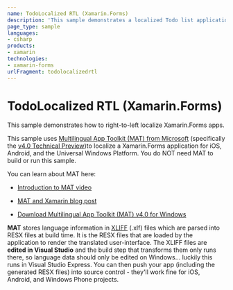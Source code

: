 ```yaml
---
name: TodoLocalized RTL (Xamarin.Forms)
description: 'This sample demonstrates a localized Todo list application where the data is stored and accessed in a local SQLite database, with right-to-left text.'
page_type: sample
languages:
- csharp
products:
- xamarin
technologies:
- xamarin-forms
urlFragment: todolocalizedrtl
---
```

# TodoLocalized RTL (Xamarin.Forms)

This sample demonstrates how to right-to-left localize Xamarin.Forms apps.

This sample uses [Multilingual App Toolkit (MAT) from Microsoft](https://dev.windows.com/en-us/develop/multilingual-app-toolkit) (specifically the [v4.0 Technical Preview](https://visualstudiogallery.msdn.microsoft.com/6dab9154-a7e1-46e4-bbfa-18b5e81df520))to localize a Xamarin.Forms application for iOS, Android, and the Universal Windows Platform. You do NOT need MAT to build or run this sample.

You can learn about MAT here:

* [Introduction to MAT video](https://channel9.msdn.com/Series/Introducing-Windows-8/Introduction-to-the-Multilingual-App-Toolkit)

* [MAT and Xamarin blog post](http://blogs.msdn.com/b/matdev/archive/2014/10/08/mat-v4-0-technical-preview-adds-xamarin-support.aspx)

* [Download Multilingual App Toolkit (MAT) v4.0 for Windows](https://visualstudiogallery.msdn.microsoft.com/6dab9154-a7e1-46e4-bbfa-18b5e81df520)

**MAT** stores language information in [XLIFF](https://www.oasis-open.org/committees/tc_home.php?wg_abbrev=xliff) (.xlf) files which are parsed into RESX files at build time. It is the RESX files that are loaded by the application to render the translated user-interface. The XLIFF files are **edited in Visual Studio** and the build step that transforms them only runs there, so language data should only be edited on Windows... luckily this runs in Visual Studio Express. You can then push your app (including the generated RESX files) into source control - they'll work fine for iOS, Android, and Windows Phone projects.
